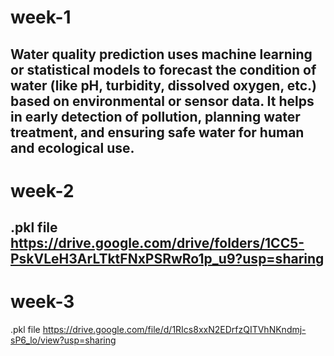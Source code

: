 # week-1
Water quality prediction uses machine learning or statistical models to forecast the condition of water (like pH, turbidity, dissolved oxygen, etc.) based on environmental or sensor data. It helps in early detection of pollution, planning water treatment, and ensuring safe water for human and ecological use.
---
# week-2
.pkl file
https://drive.google.com/drive/folders/1CC5-PskVLeH3ArLTktFNxPSRwRo1p_u9?usp=sharing
---
# week-3
.pkl file
https://drive.google.com/file/d/1RIcs8xxN2EDrfzQITVhNKndmj-sP6_lo/view?usp=sharing
